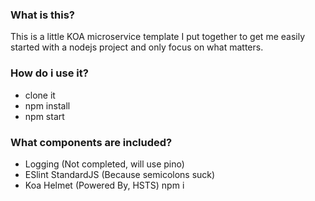 ### What is this?

This is a little KOA microservice template I put together to get me easily started with a nodejs project and only focus on what matters.

### How do i use it?
- clone it
- npm install
- npm start

### What components are included?
- Logging (Not completed, will use pino)
- ESlint StandardJS (Because semicolons suck)
- Koa Helmet (Powered By, HSTS)
npm i